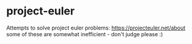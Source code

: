 # project-euler
Attempts to solve project euler problems: https://projecteuler.net/about
some of these are somewhat inefficient - don't judge please :)
